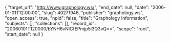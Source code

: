 {
  "target_url": "http://www.graphology.ws/", 
  "end_date": null, 
  "date": "2006-01-01T12:00:00", 
  "slug": 40271946, 
  "publisher": "graphology.ws", 
  "open_access": true, 
  "npld": false, 
  "title": "Graphology Information", 
  "subjects": [], 
  "collections": [], 
  "record_id": "20060101T120000/bYNH6vNlCfEPmjp5i3Q3vQ==", 
  "scope": "root", 
  "start_date": null
}

